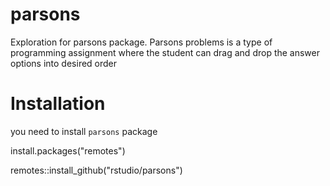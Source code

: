 # parsons
Exploration for parsons package. Parsons problems is a type of programming assignment where the student can drag and drop the answer options into desired order

# Installation

you need to install `parsons` package

install.packages("remotes")

remotes::install_github("rstudio/parsons")
